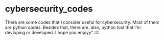 # cybersecurity_codes
There are some codes that I consider useful for cybersecurity. Most of them are python codes. Besides that, there are, also, python tool that I'm devloping or developed. I hope you enjoyy"    :D

